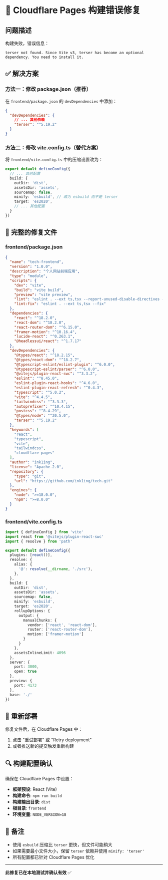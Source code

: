 # 🚨 Cloudflare Pages 构建错误修复

## 问题描述
构建失败，错误信息：
```
terser not found. Since Vite v3, terser has become an optional dependency. You need to install it.
```

## ✅ 解决方案

### 方法一：修改 package.json（推荐）

在 `frontend/package.json` 的 `devDependencies` 中添加：

```json
{
  "devDependencies": {
    // ... 其他依赖
    "terser": "^5.19.2"
  }
}
```

### 方法二：修改 vite.config.ts（替代方案）

将 `frontend/vite.config.ts` 中的压缩设置改为：

```typescript
export default defineConfig({
  // ... 其他配置
  build: {
    outDir: 'dist',
    assetsDir: 'assets',
    sourcemap: false,
    minify: 'esbuild', // 改为 esbuild 而不是 terser
    target: 'es2020',
    // ... 其他配置
  }
})
```

## 🔧 完整的修复文件

### frontend/package.json
```json
{
  "name": "tech-frontend",
  "version": "1.0.0",
  "description": "个人网站前端应用",
  "type": "module",
  "scripts": {
    "dev": "vite",
    "build": "vite build",
    "preview": "vite preview",
    "lint": "eslint . --ext ts,tsx --report-unused-disable-directives --max-warnings 0",
    "lint:fix": "eslint . --ext ts,tsx --fix"
  },
  "dependencies": {
    "react": "^18.2.0",
    "react-dom": "^18.2.0",
    "react-router-dom": "^6.15.0",
    "framer-motion": "^10.16.4",
    "lucide-react": "^0.263.1",
    "@headlessui/react": "^1.7.17"
  },
  "devDependencies": {
    "@types/react": "^18.2.15",
    "@types/react-dom": "^18.2.7",
    "@typescript-eslint/eslint-plugin": "^6.0.0",
    "@typescript-eslint/parser": "^6.0.0",
    "@vitejs/plugin-react-swc": "^3.3.2",
    "eslint": "^8.45.0",
    "eslint-plugin-react-hooks": "^4.6.0",
    "eslint-plugin-react-refresh": "^0.4.3",
    "typescript": "^5.0.2",
    "vite": "^4.4.5",
    "tailwindcss": "^3.3.3",
    "autoprefixer": "^10.4.15",
    "postcss": "^8.4.29",
    "@types/node": "^20.5.0",
    "terser": "^5.19.2"
  },
  "keywords": [
    "react",
    "typescript",
    "vite",
    "tailwindcss",
    "cloudflare-pages"
  ],
  "author": "ink1ing",
  "license": "Apache-2.0",
  "repository": {
    "type": "git",
    "url": "https://github.com/ink1ing/tech.git"
  },
  "engines": {
    "node": ">=18.0.0",
    "npm": ">=8.0.0"
  }
}
```

### frontend/vite.config.ts
```typescript
import { defineConfig } from 'vite'
import react from '@vitejs/plugin-react-swc'
import { resolve } from 'path'

export default defineConfig({
  plugins: [react()],
  resolve: {
    alias: {
      '@': resolve(__dirname, './src'),
    },
  },
  build: {
    outDir: 'dist',
    assetsDir: 'assets',
    sourcemap: false,
    minify: 'esbuild',
    target: 'es2020',
    rollupOptions: {
      output: {
        manualChunks: {
          vendor: ['react', 'react-dom'],
          router: ['react-router-dom'],
          motion: ['framer-motion']
        }
      }
    },
    assetsInlineLimit: 4096
  },
  server: {
    port: 3000,
    open: true
  },
  preview: {
    port: 4173
  },
  base: './'
})
```

## 🚀 重新部署

修复文件后，在 Cloudflare Pages 中：
1. 点击 "重试部署" 或 "Retry deployment"
2. 或者推送新的提交触发重新构建

## 🔍 构建配置确认

确保在 Cloudflare Pages 中设置：
- **框架预设**: React (Vite)
- **构建命令**: `npm run build`
- **构建输出目录**: `dist`
- **根目录**: `frontend`
- **环境变量**: `NODE_VERSION=18`

## 📝 备注

- 使用 `esbuild` 压缩比 `terser` 更快，但文件可能稍大
- 如果需要最小文件大小，保留 `terser` 依赖并使用 `minify: 'terser'`
- 所有配置都已针对 Cloudflare Pages 优化

---

**此修复已在本地测试并确认有效** ✅ 